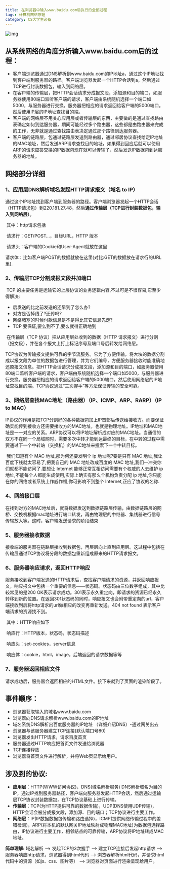 ```yaml
---
title: 在浏览器中输入www.baidu.com后执行的全部过程
tags: 计算机网络原理
category: CS大学生必备
---
```


![img](https://img-blog.csdn.net/20180926102540697?watermark/2/text/aHR0cHM6Ly9ibG9nLmNzZG4ubmV0L3FxXzM1NDI4MjAx/font/5a6L5L2T/fontsize/400/fill/I0JBQkFCMA==/dissolve/70)

## 从系统网络的角度分析输入www.baidu.com后的过程：

- 客户端浏览器通过DNS解析到www.baidu.com的IP地址a，通过这个IP地址找到客户端到服务器的路径。客户端浏览器发起一个HTTP会话到a，然后通过TCP进行封装数据包，输入到网络层。
- 在客户端的传输层，把HTTP会话请求分成报文段，添加源和目的端口，如服务器使用80端口监听客户端的请求，客户端由系统随机选择一个端口如5000，与服务器进行交换，服务器把相应的请求返回给客户端的5000端口。然后使用IP层的IP地址查找目的端。
- 客户端的网络层不用关心应用层或者传输层的东西，主要做的是通过查找路由表确定如何到达服务器，期间可能经过多个路由器，这些都是由路由器来完成的工作，无非就是通过查找路由表决定通过那个路径到达服务器。
- 客户端的链路层，包通过链路层发送到路由器，通过邻居协议查找给定IP地址的MAC地址，然后发送ARP请求查找目的地址，如果得到回应后就可以使用ARP的请求应答交换的IP数据包现在就可以传输了，然后发送IP数据包到达服务器的地址。

## 网络部分详细

### 1、应用层DNS解析域名发起HTTP请求报文（域名 to IP）

​    通过这个IP地址找到客户端到服务器的路径。客户端浏览器发起一个HTTP会话（HTTP请求包）到220.181.27.48。然后**通过传输层（TCP进行封装数据包，输入到网络层）**。

​    其中：http请求包括

​    请求行：GET/POST…，目标URL，HTTP 版本

​    请求头：客户端的Cookie和User-Agent就放在这里

​    请求体：比如客户端POST的数据就放在这里(对比:GET的数据放在请求行的URL里).

###  2、传输层TCP分割成报文段并加端口

​     TCP 的主要任务是运输它的上层协议的业务逻辑内容,不过可是不很容易,它至少得解决:

- 后发送的比之前发送的还早到了怎么办?
- 对方是否掉线了?还传吗?
- 网络堵塞的时候付款信息是不是得比其它信息先走?
- TCP 要保证,要么到不了,要么就得正确地到

​    在传输层（TCP 协议）把从应用层处收到的数据（HTTP 请求报文）进行分割（报文段），并在各个报文上打上标记序号及端口号后转发给网络层。

​    TCP协议为传输报文提供可靠的字节流服务。它为了方便传输，将大块的数据分割成以报文段为单位的数据包进行管理，并为它们编号，方便服务器接收时能准确地还原报文信息。把HTTP会话请求分成报文段，添加源和目的端口，如服务器使用80端口监听客户端的请求，客户端由系统随机选择一个端口如5000，与服务器进行交换，服务器把相应的请求返回给客户端的5000端口。然后使用网络层的IP地址查找目的端。TCP协议通过“三次握手”等方法保证传输的安全可靠。

 ### 3、网络层查找MAC地址（路由器）（IP、ICMP、ARP、RARP）（IP to MAC）
​    IP协议的作用是把TCP分割好的各种数据包加上IP首部后传送给接收方。而要保证确实能传到接收方还需要接收方的MAC地址，也就是物理地址。IP地址和MAC地址是一一对应的关系。ARP协议可以将IP地址解析成对应的MAC地址。当通信的双方不在同一个局域网时，需要多次中转才能到达最终的目标，在中转的过程中需要通过下一个中转站（交换机）的MAC地址来搜索下一个中转目标。

​    我们知道有个 MAC 地址,那为何还要发明个 ip 地址呢?要是只有 MAC 地址,我让百度下线就太容易了,把我自己的 MAC 地址改成百度的 MAC 地址,我们一冲突你们就都不能访问了.要想让 Internet 能够正常互相访问需要有个权威的人去维护 ip 地址,不能每个人都能生成使用,实际上确实有那么个机构负责分配 ip 地址,你只能在你的网络或者系统上作威作福,你可影响不到整个 Internet,正应了协议的名称.

###  4、网络接口层
​    在找到对方的MAC地址后，就将数据发送到数据链路层传输，由数据链路层的网桥、交换机根据mac地址进行端口转发，再由物理层的中继器、集线器进行信号传输放大等。这时，客户端发送请求的阶段结束

 

###  5、服务器接收数据
​    接收端的服务器在链路层接收到数据包，再层层向上直到应用层。这过程中包括在传输层通过TCP协议将分段的数据包重新组成原来的HTTP请求报文。

 

###  6、服务器响应请求，返回HTTP响应
​    服务接收到客户端发送的HTTP请求后，查找客户端请求的资源，并返回响应报文，响应报文中包括一个重要的信息——状态码。状态码由三位数字组成，其中比较常见的是200 OK表示请求成功。301表示永久重定向，即请求的资源已经永久转移到新的位置。在返回301状态码的同时，响应报文也会附带重定向的url，客户端接收到后将http请求的url做相应的改变再重新发送。404 not found 表示客户端请求的资源找不到。

​    其中：HTTP响应如下

​    响应行：HTTP版本，状态码，状态码描述

​    响应头：set-cookies，server信息

​    响应体：cookie，html，image，后端返回的请求数据等等

 

 ### 7、服务器返回相应文件
​    请求成功后，服务器会返回相应的HTML文件。接下来就到了页面的渲染阶段了。

## 事件顺序：

- 浏览器获取输入的域名www.baidu.com
-  浏览器向DNS请求解析www.baidu.com的IP地址
-  域名系统DNS解析出百度服务器的IP地址 （详细介绍DNS）-通过网关出去
-  浏览器与该服务器建立TCP连接(默认端口号80)
-  浏览器发出HTTP请求，请求百度首页
-  服务器通过HTTP响应把首页文件发送给浏览器
-  TCP连接释放
-  浏览器将首页文件进行解析，并将Web页显示给用户。

## 涉及到的协议:

- **应用层**：HTTP(WWW访问协议)，DNS(域名解析服务)
  DNS解析域名为目的IP，通过IP找到服务器路径，客户端向服务器发起HTTP会话，然后通过运输层TCP协议封装数据包，在TCP协议基础上进行传输。
- **传输层**：TCP(为HTTP提供可靠的数据传输)，UDP(DNS使用UDP传输)，HTTP会话会被分成报文段，添加源、目的端口；TCP协议进行主要工作。
- **网络层**：IP(IP数据数据包传输和路由选择)，ICMP(提供网络传输过程中的差错检测)，ARP(将本机的默认网关IP地址映射成物理MAC地址)为数据包选择路由，IP协议进行主要工作，相邻结点的可靠传输，ARP协议将IP地址转成MAC地址。


**简单理解:**  域名解析 --> 发起TCP的3次握手 --> 建立TCP连接后发起http请求 --> 服务器响应http请求，浏览器得到html代码 --> 浏览器解析html代码，并请求html代码中的资源（如js、css、图片等） --> 浏览器对页面进行渲染呈现给用户。